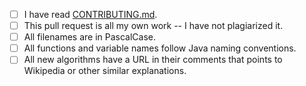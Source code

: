 <!--
Thank you for your contribution!
In order to reduce the number of notifications sent to the maintainers, please:
- create your PR as draft, cf. https://docs.github.com/en/pull-requests/collaborating-with-pull-requests/proposing-changes-to-your-work-with-pull-requests/about-pull-requests#draft-pull-requests,
- make sure that all of the CI checks pass,
- mark your PR as ready for review, cf. https://docs.github.com/en/pull-requests/collaborating-with-pull-requests/proposing-changes-to-your-work-with-pull-requests/changing-the-stage-of-a-pull-request#marking-a-pull-request-as-ready-for-review
-->

<!-- For completed items, change [ ] to [x] -->

- [ ] I have read [CONTRIBUTING.md](https://github.com/TheAlgorithms/Java/blob/master/CONTRIBUTING.md).
- [ ] This pull request is all my own work -- I have not plagiarized it.
- [ ] All filenames are in PascalCase.
- [ ] All functions and variable names follow Java naming conventions.
- [ ] All new algorithms have a URL in their comments that points to Wikipedia or other similar explanations.
